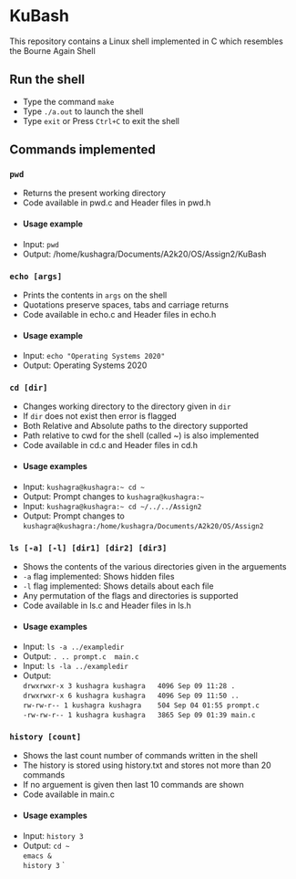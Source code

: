 # KuBash

This repository contains a Linux shell implemented in C which resembles the Bourne Again Shell

## Run the shell
* Type the command `make`
* Type `./a.out` to launch the shell
* Type `exit` or Press `Ctrl+C` to exit the shell

## Commands implemented

### `pwd`
* Returns the present working directory
* Code available in pwd.c and Header files in pwd.h
* #### Usage example
* Input: `pwd`
* Output: /home/kushagra/Documents/A2k20/OS/Assign2/KuBash

### `echo [args]` 
* Prints the contents in `args` on the shell
* Quotations preserve spaces, tabs and carriage returns
* Code available in echo.c and Header files in echo.h
* #### Usage example
* Input: `echo "Operating Systems 2020"`
* Output: Operating Systems 2020

### `cd [dir]`
* Changes working directory to the directory given in `dir`
* If `dir` does not exist then error is flagged
* Both Relative and Absolute paths to the directory supported
* Path relative to cwd for the shell (called ~) is also implemented
* Code available in cd.c and Header files in cd.h
* #### Usage examples
* Input: `kushagra@kushagra:~ cd ~`
* Output: Prompt changes to `kushagra@kushagra:~`
* Input: `kushagra@kushagra:~ cd ~/../../Assign2`
* Output: Prompt changes to `kushagra@kushagra:/home/kushagra/Documents/A2k20/OS/Assign2`

### `ls [-a] [-l] [dir1] [dir2] [dir3]`
* Shows the contents of the various directories given in the arguements
* `-a` flag implemented: Shows hidden files
* `-l` flag implemented: Shows details about each file
* Any permutation of the flags and directories is supported
* Code available in ls.c and Header files in ls.h
* #### Usage examples
* Input: `ls -a ../exampledir`
* Output: `. .. prompt.c  main.c`
* Input: `ls -la ../exampledir`
* Output: <br>
 `drwxrwxr-x 3 kushagra kushagra   4096 Sep 09 11:28 . `<br>
`drwxrwxr-x 6 kushagra kushagra   4096 Sep 09 11:50 .. `<br>
`rw-rw-r-- 1 kushagra kushagra    504 Sep 04 01:55 prompt.c `<br>
`-rw-rw-r-- 1 kushagra kushagra   3865 Sep 09 01:39 main.c `<br>

### `history [count]`
* Shows the last count number of commands written in the shell
* The history is stored using history.txt and stores not more than 20 commands
* If no arguement is given then last 10 commands are shown
* Code available in main.c 
* #### Usage examples
* Input: `history 3`
* Output: `cd ~` <br>
`emacs &` <br>
`history 3`
`


